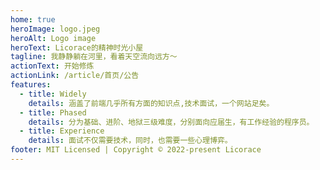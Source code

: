 ```yaml
---
home: true
heroImage: logo.jpeg
heroAlt: Logo image
heroText: Licorace的精神时光小屋
tagline: 我静静躺在河里，看着天空流向远方～
actionText: 开始修炼
actionLink: /article/首页/公告
features:
  - title: Widely
    details: 涵盖了前端几乎所有方面的知识点,技术面试，一个网站足矣。
  - title: Phased
    details: 分为基础、进阶、地狱三级难度，分别面向应届生，有工作经验的程序员。
  - title: Experience
    details: 面试不仅需要技术，同时，也需要一些心理博弈。
footer: MIT Licensed | Copyright © 2022-present Licorace
---
```


<record/>



